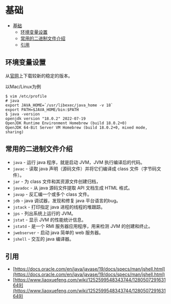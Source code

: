 # 基础
- [基础](#基础)
  - [环境变量设置](#环境变量设置)
  - [常用的二进制文件介绍](#常用的二进制文件介绍)
  - [引用](#引用)

## 环境变量设置
从[官网](https://www.oracle.com/java/technologies/downloads/)上下载较新的稳定的版本。

以Mac/Linux为例
```shell
$ vim /etc/profile
# java
export JAVA_HOME=`/usr/libexec/java_home -v 18`
export PATH=$JAVA_HOME/bin:$PATH
$ java -version
openjdk version "18.0.2" 2022-07-19
OpenJDK Runtime Environment Homebrew (build 18.0.2+0)
OpenJDK 64-Bit Server VM Homebrew (build 18.0.2+0, mixed mode, sharing)
```

## 常用的二进制文件介绍
* `java` - 运行 java 程序，就是启动 JVM，JVM 执行编译后的代码。
* `javac` - 读取 java 声明（源码文件）并将它们编译成 class 文件（字节码文件）。
* `jar` - 为 class 文件和其资源文件创建归档，
* `javadoc` - 从 java 源码文件提取 API 文档生成 HTML 格式。
* `javap` - 反汇编一个或多个 class 文件。
* `jdb` - java 调试器，发现和修复 java 平台语言的bug。
* `jstack` - 打印指定 java 进程的线程的堆跟踪。
* `jps` - 列出系统上运行的 JVM。
* `jstat` - 显示 JVM 的性能统计信息。
* `jstatd` - 是一个 RMI 服务器应用程序，用来检测 JVM 的创建和终止。
* `jwebserver` - 启动 java 简单的 web 服务器。
* `jshell` - 交互的 java 编译器。


## 引用
* [https://docs.oracle.com/en/java/javase/19/docs/specs/man/jshell.html](https://docs.oracle.com/en/java/javase/19/docs/specs/man/jshell.html)
* [https://www.liaoxuefeng.com/wiki/1252599548343744/1280507291631649](https://www.liaoxuefeng.com/wiki/1252599548343744/1280507291631649)

